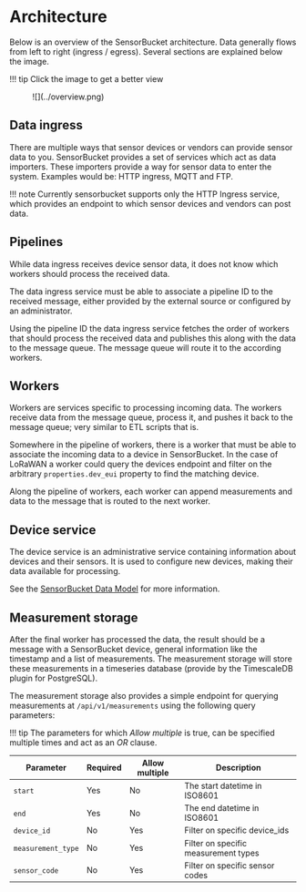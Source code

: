 # Architecture

Below is an overview of the SensorBucket architecture. Data generally flows from left to right (ingress / egress). Several sections are explained below the image. 

!!! tip
    Click the image to get a better view

<figure markdown>
![](../overview.png)
</figure>

## Data ingress

There are multiple ways that sensor devices or vendors can provide sensor data to you. SensorBucket provides a set of services which act as data importers. These importers provide a way for sensor data to enter the system. Examples would be: HTTP ingress, MQTT and FTP.

!!! note
    Currently sensorbucket supports only the HTTP Ingress service, which provides an endpoint to which sensor devices and vendors can post data.

## Pipelines

While data ingress receives device sensor data, it does not know which workers should process the received data. 

The data ingress service must be able to associate a pipeline ID to the received message, either provided by the external source or configured by an administrator. 

Using the pipeline ID the data ingress service fetches the order of workers that should process the received data and publishes this along with the data to the message queue. The message queue will route it to the according workers.

## Workers 

Workers are services specific to processing incoming data. The workers receive data from the message queue, process it, and pushes it back to the message queue; very similar to ETL scripts that is.

Somewhere in the pipeline of workers, there is a worker that must be able to associate the incoming data to a device in SensorBucket. In the case of LoRaWAN a worker could query the devices endpoint and filter on the arbitrary `properties.dev_eui` property to find the matching device.

Along the pipeline of workers, each worker can append measurements and data to the message that is routed to the next worker. 

## Device service

The device service is an administrative service containing information about devices and their sensors. It is used to configure new devices, making their data available for processing.

See the [SensorBucket Data Model](/development/data-model) for more information.

## Measurement storage

After the final worker has processed the data, the result should be a message with a SensorBucket device, general information like the timestamp and a list of measurements. The measurement storage will store these measurements in a timeseries database (provide by the TimescaleDB plugin for PostgreSQL).

The measurement storage also provides a simple endpoint for querying measurements at `/api/v1/measurements` using the following query parameters:

!!! tip
    The parameters for which _Allow multiple_ is true, can be specified multiple times and act as an _OR_ clause.

|Parameter|Required|Allow multiple|Description|
|-|-|-|-|
|`start`|Yes|No|The start datetime in ISO8601
|`end`|Yes|No|The end datetime in ISO8601
|`device_id`|No|Yes|Filter on specific device_ids
|`measurement_type`|No|Yes|Filter on specific measurement types
|`sensor_code`|No|Yes|Filter on specific sensor codes
